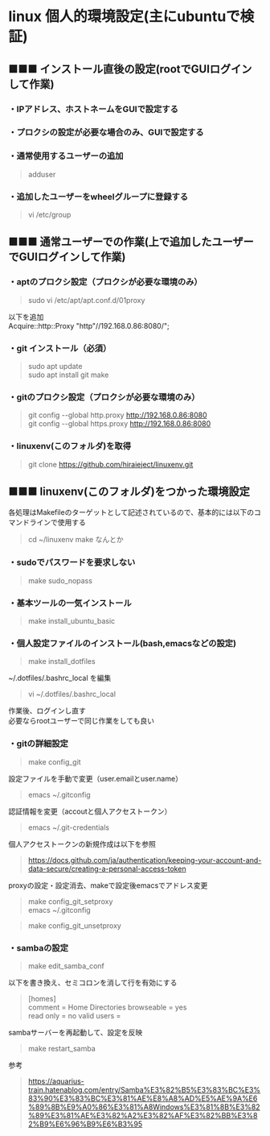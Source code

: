 
# linux 個人的環境設定(主にubuntuで検証)

## ■■■ インストール直後の設定(rootでGUIログインして作業)
### ・IPアドレス、ホストネームをGUIで設定する
### ・プロクシの設定が必要な場合のみ、GUIで設定する
### ・通常使用するユーザーの追加
> adduser <username>
### ・追加したユーザーをwheelグループに登録する
> vi /etc/group

## ■■■ 通常ユーザーでの作業(上で追加したユーザーでGUIログインして作業)

### ・aptのプロクシ設定（プロクシが必要な環境のみ）

> sudo vi /etc/apt/apt.conf.d/01proxy

以下を追加<br>
Acquire::http::Proxy "http"//192.168.0.86:8080/";

### ・git インストール（必須）

> sudo apt update<br>
> sudo apt install git make

### ・gitのプロクシ設定（プロクシが必要な環境のみ）

> git config --global http.proxy http://192.168.0.86:8080<br>
> git config --global https.proxy http://192.168.0.86:8080

### ・linuxenv(このフォルダ)を取得

> git clone https://github.com/hiraieject/linuxenv.git

## ■■■ linuxenv(このフォルダ)をつかった環境設定
各処理はMakefileのターゲットとして記述されているので、基本的には以下のコマンドラインで使用する
> cd ~/linuxenv
> make なんとか

### ・sudoでパスワードを要求しない
> make sudo_nopass

### ・基本ツールの一気インストール
> make install_ubuntu_basic

### ・個人設定ファイルのインストール(bash,emacsなどの設定)
> make install_dotfiles

~/.dotfiles/.bashrc_local を編集
> vi ~/.dotfiles/.bashrc_local

作業後、ログインし直す<br>
必要ならrootユーザーで同じ作業をしても良い

### ・gitの詳細設定

> make config_git

設定ファイルを手動で変更（user.emailとuser.name）
> emacs ~/.gitconfig

認証情報を変更（accoutと個人アクセストークン）
> emacs ~/.git-credentials

個人アクセストークンの新規作成は以下を参照
>https://docs.github.com/ja/authentication/keeping-your-account-and-data-secure/creating-a-personal-access-token

proxyの設定・設定消去、makeで設定後emacsでアドレス変更<br>
> make config_git_setproxy<br>
> emacs ~/.gitconfig

> make config_git_unsetproxy<br>

### ・sambaの設定

> make edit_samba_conf

以下を書き換え、セミコロンを消して行を有効にする<br>
> [homes]<br>
>   comment = Home Directories
>   browseable = yes<br>
>   read only = no
>   valid users = <username>

sambaサーバーを再起動して、設定を反映
> make restart_samba

参考
> https://aquarius-train.hatenablog.com/entry/Samba%E3%82%B5%E3%83%BC%E3%83%90%E3%83%BC%E3%81%AE%E8%A8%AD%E5%AE%9A%E6%89%8B%E9%A0%86%E3%81%A8Windows%E3%81%8B%E3%82%89%E3%81%AE%E3%82%A2%E3%82%AF%E3%82%BB%E3%82%B9%E6%96%B9%E6%B3%95